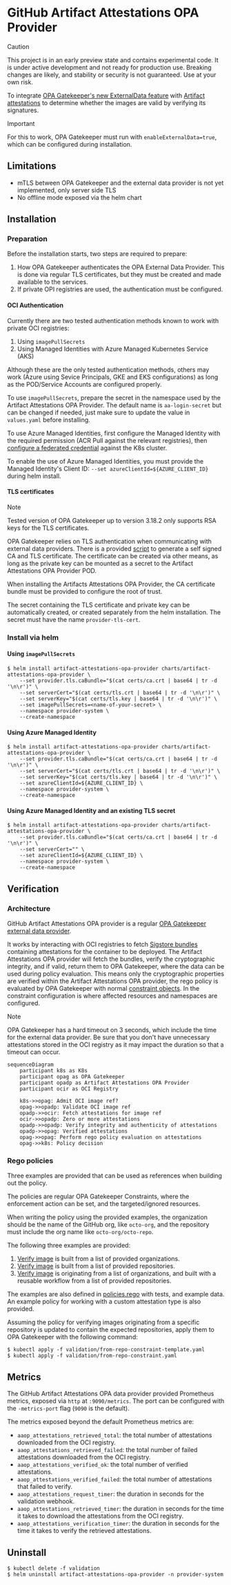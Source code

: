 # GitHub Artifact Attestations OPA Provider

> [!CAUTION]  
> This project is in an early preview state and contains experimental code. It is under active development and not ready for production use. Breaking changes are likely, and stability or security is not guaranteed. Use at your own risk.

To integrate [OPA Gatekeeper's new ExternalData
feature](https://open-policy-agent.github.io/gatekeeper/website/docs/externaldata)
with [Artifact attestations](https://github.com/actions/attest) to determine whether
the images are valid by verifying its signatures.

> [!IMPORTANT]
> For this to work, OPA Gatekeeper must run with
> `enableExternalData=true`, which can be configured during
> installation.

## Limitations

* mTLS between OPA Gatekeeper and the external data provider is not
  yet implemented, only server side TLS
* No offline mode exposed via the helm chart

## Installation

### Preparation

Before the installation starts, two steps are required to prepare:

1. How OPA Gatekeeper authenticates the OPA External Data
   Provider. This is done via regular TLS certificates, but they must
   be created and made available to the services.
1. If private OPI registries are used, the authentication must be
   configured.

#### OCI Authentication

Currently there are two tested authentication methods known to work
with private OCI registries:

1. Using `imagePullSecrets`
2. Using Managed Identities with Azure Managed Kubernetes Service
   (AKS)

Although these are the only tested authentication methods, others may
work (Azure using Sevice Principals, GKE and EKS configurations) as
long as the POD/Service Accounts are configured properly.

To use `imagePullSecrets`, prepare the secret in the namespace used by
the Artifact Attestations OPA Provider. The default name is
`aa-login-secret` but can be changed if needed, just make sure to
update the value in `values.yaml` before installing.

To use Azure Managed Identities, first configure the Managed Identity
with the required permission (ACR Pull against the relevant
registries), then [configure a federated
credential](https://learn.microsoft.com/en-us/entra/workload-id/workload-identity-federation-config-app-trust-managed-identity?tabs=microsoft-entra-admin-center#configure-a-federated-identity-credential-on-an-existing-application)
against the K8s cluster.

To enable the use of Azure Managed Identities, you must provide the
Managed Identity's Client ID: `--set azureClientId=${AZURE_CLIENT_ID}`
during helm install.

#### TLS certificates

> [!NOTE]
> Tested version of OPA Gatekeeper up to version 3.18.2 only supports
> RSA keys for the TLS certificates.

OPA Gatekeeper relies on TLS authentication when communicating with
external data providers. There is a provided
[script](scripts/gen_certs.sh) to generate a self signed CA and TLS
certificate. The certificate can be created via other means, as long
as the private key can be mounted as a secret to the Artifact
Attestations OPA Provider POD.

When installing the Artifacts Attestations OPA Provider, the CA
certificate bundle must be provided to configure the root of trust.

The secret containing the TLS certificate and private key can be
automatically created, or created separately from the helm
installation. The secret must have the name `provider-tls-cert`.

### Install via helm

#### Using `imagePullSecrets`

```
$ helm install artifact-attestations-opa-provider charts/artifact-attestations-opa-provider \
    --set provider.tls.caBundle="$(cat certs/ca.crt | base64 | tr -d '\n\r')" \
    --set serverCert="$(cat certs/tls.crt | base64 | tr -d '\n\r')" \
    --set serverKey="$(cat certs/tls.key | base64 | tr -d '\n\r')" \
    --set imagePullSecrets=<name-of-your-secret> \
    --namespace provider-system \
    --create-namespace
```

#### Using Azure Managed Identity

```
$ helm install artifact-attestations-opa-provider charts/artifact-attestations-opa-provider \
    --set provider.tls.caBundle="$(cat certs/ca.crt | base64 | tr -d '\n\r')" \
    --set serverCert="$(cat certs/tls.crt | base64 | tr -d '\n\r')" \
    --set serverKey="$(cat certs/tls.key | base64 | tr -d '\n\r')" \
    --set azureClientId=${AZURE_CLIENT_ID} \
    --namespace provider-system \
    --create-namespace
```

#### Using Azure Managed Identity and an existing TLS secret

```
$ helm install artifact-attestations-opa-provider charts/artifact-attestations-opa-provider \
    --set provider.tls.caBundle="$(cat certs/ca.crt | base64 | tr -d '\n\r')" \
    --set serverCert="" \
    --set azureClientId=${AZURE_CLIENT_ID} \
    --namespace provider-system \
    --create-namespace
```

## Verification

### Architecture

GitHub Artifact Attestations OPA provider is a regular [OPA Gatekeeper
external data
provider](https://open-policy-agent.github.io/gatekeeper/website/docs/externaldata).

It works by interacting with OCI registries to fetch [Sigstore
bundles](https://github.com/sigstore/architecture-docs/blob/main/client-spec.md#5-serialization-and-wire-format)
containing attestations for the container to be deployed. The Artifact
Attestations OPA provider will fetch the bundles, verify the
cryptographic integrity, and if valid, return them to OPA Gatekeeper,
where the data can be used during policy evaluation. This means only
the cryptographic properties are verified within the Artifact
Attestations OPA provider, the rego policy is evaluated by OPA
Gatekeeper with normal [constraint
objects](https://open-policy-agent.github.io/gatekeeper/website/docs/constrainttemplates). In
the constraint configuration is where affected resources and
namespaces are configured.

> [!NOTE]
> OPA Gatekeeper has a hard timeout on 3 seconds, which include the
> time for the external data provider. Be sure that you don't have
> unnecessary attestations stored in the OCI registry as it may impact
> the duration so that a timeout can occur.

```mermaid
sequenceDiagram
    participant k8s as K8s
    participant opag as OPA Gatekeeper
    participant opadp as Artifact Attestations OPA Provider
    participant ocir as OCI Registry

    k8s->>opag: Admit OCI image ref?
    opag->>opadp: Validate OCI image ref
    opadp->>ocir: Fetch attestations for image ref
    ocir->>opadp: Zero or more attestations
    opadp->>opadp: Verify integrity and authenticity of attestations
    opadp->>opag: Verified attestations
    opag->>opag: Perform rego policy evaluation on attestations
    opag->>k8s: Policy decision

```

### Rego policies

Three examples are provided that can be used as references when
building out the policy.

The policies are regular OPA Gatekeeper Constraints, where the
enforcement action can be set, and the targeted/ignored resources.

When writing the policy using the provided examples, the organization
should be the name of the GitHub org, like `octo-org`, and the
repository must include the org name like `octo-org/octo-repo`.

The following three examples are provided:

1. [Verify image](validation/from-org-constraint-template.yaml) is
   built from a list of provided organizations.
1. [Verify image](validation/from-repo-constraint-template.yaml) is
   built from a list of provided repositories.
1. [Verify
   image](validation/from-org-with-signer-constraint-template.yaml) is
   originating from a list of organizations, and built with a reusable
   workflow from a list of provided repositories.

The examples are also defined in [policies.rego](rego/policies.rego)
with tests, and example data. An example policy for working with a
custom attestation type is also provided.

Assuming the policy for verifying images originating from a specific
repository is updated to contain the expected repositories, apply
them to OPA Gatekeeper with the following command:

```
$ kubectl apply -f validation/from-repo-constraint-template.yaml
$ kubectl apply -f validation/from-repo-constraint.yaml
```

## Metrics

The GitHub Artifact Attestations OPA data provider provided Prometheus
metrics, exposed via `http` at `:9090/metrics`. The port can be
configured with the `-metrics-port` flag (`9090` is the default).

The metrics exposed beyond the default Prometheus metrics are:

* `aaop_attestations_retrieved_total`: the total number of
  attestations downloaded from the OCI registry.
* `aaop_attestations_retrieved_failed`: the total number of
  failed attestations downloaded from the OCI registry.
* `aaop_attestations_verified_ok`: the total number of verified
  attestations.
* `aaop_attestations_verified_failed`: the total number of
  attestations that failed to verify.
* `aaop_attestations_request_timer`: the duration in seconds for
  the validation webhook.
* `aaop_attestations_retrieved_timer`: the duration in seconds for the
   time it takes to download the attestations from the OCI registry.
* `aaop_attestations_verification_timer`: the duration in seconds for
  the time it takes to verify the retrieved attestations.

## Uninstall

```
$ kubectl delete -f validation
$ helm uninstall artifact-attestations-opa-provider -n provider-system
```

